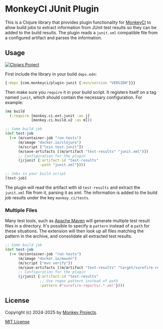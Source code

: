 # MonkeyCI JUnit Plugin

This is a Clojure library that provides plugin functionality for [MonkeyCI](https://monkeyci.com)
to allow build jobs to extract information from JUnit test results so they can be added to the
build results.  The plugin reads a `junit.xml` compatible file from a configured artifact and
parses the information.

## Usage

[![Clojars Project](https://img.shields.io/clojars/v/com.monkeyci/plugin-clj.svg)](https://clojars.org/com.monkeyci/plugin-clj)

First include the library in your build `deps.edn`:

```clojure
{:deps {com.monkeyci/plugin-junit {:mvn/version "VERSION"}}}
```

Then make sure you `require` it in your build script.  It registers itself on a tag
named `junit`, which should contain the necessary configuration.  For example:

```clojure
(ns build
  (:require [monkey.ci.ext.junit :as j]
            [monkey.ci.build.v2 :as m]))

;; Some build job
(def test-job
  (-> (m/container-job "run-tests")
      (m/image "docker.io/clojure")
      (m/script ["lein test-junit"])
      (m/save-artifacts [(m/artifact "test-results" "junit.xml")])
      ;; Configuration for the plugin
      (j/junit {:artifact-id "test-results"
                :path "junit.xml"})))

;; Jobs in your build script
[test-job]
```

The plugin will read the artifact with id `test-results` and extract the `junit.xml` file
from it, parsing it as xml.  The information is added to the build job results under the
key `monkey.ci/tests`.

### Multiple Files

Many test tools, such as [Apache Maven](https://maven.apache.org/) will generate multiple
test result files in a directory.  It's possible to specify a `pattern` instead of a `path`
for these situations.  The extension will then look up all files matching the pattern in the
archive, and consolidate all extracted test results.

```clojure
;; Some build job
(def test-job
  (-> (m/container-job "run-tests")
      (m/image "docker.io/maven")
      (m/script ["mvn verify"])
      (m/save-artifacts [(m/artifact "test-results" "target/surefire-reports")])
      ;; Configuration for the plugin
      (j/junit {:artifact-id "test-results"
                ;; Use regex pattern instead of path
                :pattern #"surefire-reports/.*.xml"})))
```

## License

Copyright (c) 2024-2025 by [Monkey Projects](https://www.monkey-projects.be).

[MIT License](LICENSE)
